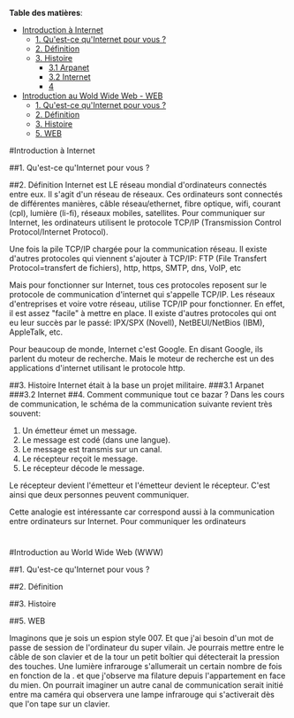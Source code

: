 
**Table des matières**:
<!-- @import "[TOC]" {cmd="toc" depthFrom=1 depthTo=6 orderedList=false} -->

<!-- code_chunk_output -->

- [Introduction à Internet](#introduction-à-internet)
  - [1. Qu'est-ce qu'Internet pour vous ?](#1-quest-ce-quinternet-pour-vous)
  - [2. Définition](#2-définition)
  - [3. Histoire](#3-histoire)
    - [3.1 Arpanet](#31-arpanet)
    - [3.2 Internet](#32-internet)
    - [4](#4)
- [Introduction au Wold Wide Web - WEB](#introduction-au-wold-wide-web-web)
  - [1. Qu'est-ce qu'Internet pour vous ?](#1-quest-ce-quinternet-pour-vous-1)
  - [2. Définition](#2-définition-1)
  - [3. Histoire](#3-histoire-1)
  - [5. WEB](#5-web)

<!-- /code_chunk_output -->

#Introduction à Internet

##1. Qu'est-ce qu'Internet pour vous ?

##2. Définition
Internet est LE réseau mondial d'ordinateurs connectés entre eux. Il s'agit d'un réseau de réseaux. Ces ordinateurs sont connectés de différentes manières, câble réseau/ethernet, fibre optique, wifi, courant (cpl), lumière (li-fi), réseaux mobiles, satellites. Pour communiquer sur Internet, les ordinateurs utilisent le protocole TCP/IP (Transmission Control Protocol/Internet Protocol). 

Une fois la pile TCP/IP chargée pour la communication réseau. Il existe d'autres protocoles qui viennent s'ajouter à TCP/IP: FTP (File Transfert Protocol=transfert de fichiers), http, https, SMTP, dns, VoIP, etc

Mais pour fonctionner sur Internet, tous ces protocoles reposent sur le protocole de communication d'internet qui s'appelle TCP/IP. Les réseaux d'entreprises et voire votre réseau, utilise TCP/IP pour fonctionner. En effet, il est assez "facile" à mettre en place. Il existe d'autres protocoles qui ont eu leur succès par le passé: IPX/SPX (Novell), NetBEUI/NetBios (IBM), AppleTalk, etc.

Pour beaucoup de monde, Internet c'est Google. En disant Google, ils parlent du moteur de recherche. Mais le moteur de recherche est un des applications d'internet utilisant le protocole http.

##3. Histoire
Internet était à la base un projet militaire.
###3.1 Arpanet
###3.2 Internet
##4. Comment communique tout ce bazar ?
Dans les cours de communication, le schéma de la communication suivante revient très souvent:
1. Un émetteur émet un message.
2. Le message est codé (dans une langue).
2. Le message est transmis sur un canal.
3. Le récepteur reçoit le message.
4. Le récepteur décode le message.

Le récepteur devient l'émetteur et l'émetteur devient le récepteur. C'est ainsi que deux personnes peuvent communiquer.

Cette analogie est intéressante car correspond aussi à la communication entre ordinateurs sur Internet. Pour communiquer les ordinateurs

#







#Introduction au World Wide Web (WWW)

##1. Qu'est-ce qu'Internet pour vous ?

##2. Définition

##3. Histoire

##5. WEB










 Imaginons que je sois un espion style 007. Et que j'ai besoin d'un mot de passe de session de l'ordinateur du super vilain. Je pourrais mettre entre le câble de son clavier et de la tour un petit boîtier qui détecterait la pression des touches. Une lumière infrarouge s'allumerait un certain nombre de fois en fonction de la . et que j'observe ma filature depuis l'appartement en face du mien. On pourrait imaginer un autre canal de communication serait initié entre ma caméra qui observera une lampe infrarouge qui s'activerait dès que l'on tape sur un clavier.